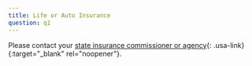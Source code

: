 ```yaml
---
title: Life or Auto Insurance
question: q1
---
```


Please contact your [state insurance commissioner or agency](https://www.thebalance.com/state-insurance-commissioners-quick-list-2645464){: .usa-link}{:target="_blank" rel="noopener"}.